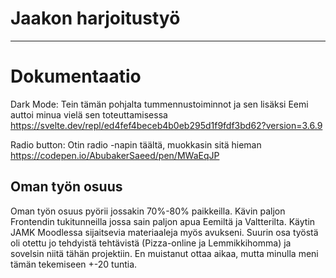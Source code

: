 # Jaakon harjoitustyö

---

# Dokumentaatio

Dark Mode: Tein tämän pohjalta tummennustoiminnot ja sen lisäksi Eemi auttoi minua vielä sen toteuttamisessa
https://svelte.dev/repl/ed4fef4beceb4b0eb295d1f9fdf3bd62?version=3.6.9

Radio button: Otin radio -napin täältä, muokkasin sitä hieman
https://codepen.io/AbubakerSaeed/pen/MWaEqJP

## Oman työn osuus

Oman työn osuus pyörii jossakin 70%-80% paikkeilla.
Kävin paljon Frontendin tukitunneilla jossa sain paljon apua Eemiltä ja Valtterilta.
Käytin JAMK Moodlessa sijaitsevia materiaaleja myös avukseni.
Suurin osa työstä oli otettu jo tehdyistä tehtävistä (Pizza-online ja Lemmikkihomma) ja sovelsin niitä tähän projektiin.
En muistanut ottaa aikaa, mutta minulla meni tämän tekemiseen +-20 tuntia.
